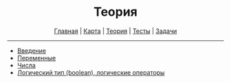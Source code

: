 <div align="center">

# Теория

[Главная](https://github.com/dollaween/junior-roadmap/)
|
[Карта](/roadmap/README.md)
|
[Теория](/theory/README.md)
|
[Тесты](/tests/README.md)
|
[Задачи](/tasks/README.md)

</div>

---

* [Введение](./introduction.md)
* [Переменные](./variables.md)
* [Числа](./number.md)
* [Логический тип (boolean), логические операторы](./boolean.md)
